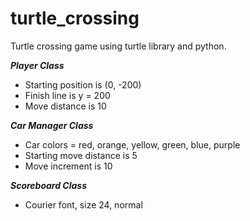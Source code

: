# turtle_crossing
Turtle crossing game using turtle library and python.

***Player Class***
- Starting position is (0, -200)
- Finish line is y = 200
- Move distance is 10

***Car Manager Class***
- Car colors = red, orange, yellow, green, blue, purple
- Starting move distance is 5
- Move increment is 10

***Scoreboard Class***
- Courier font, size 24, normal


